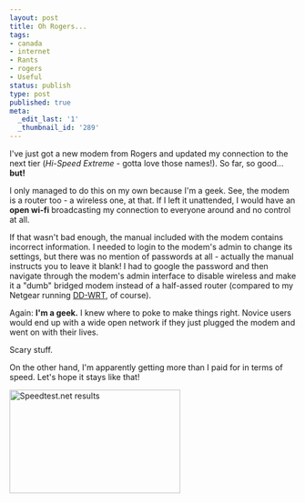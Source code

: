 ```yaml
---
layout: post
title: Oh Rogers...
tags:
- canada
- internet
- Rants
- rogers
- Useful
status: publish
type: post
published: true
meta:
  _edit_last: '1'
  _thumbnail_id: '289'
---
```

I've just got a new modem from Rogers and updated my connection to the next tier (<em>Hi-Speed Extreme</em> - gotta love those names!). So far, so good... <strong>but!</strong>

I only managed to do this on my own because I'm a geek. See, the modem is a router too - a wireless one, at that. If I left it unattended, I would have an <strong>open wi-fi</strong> broadcasting my connection to everyone around and no control at all.

If that wasn't bad enough, the manual included with the modem contains incorrect information. I needed to login to the modem's admin to change its settings, but there was no mention of passwords at all - actually the manual instructs you to leave it blank! I had to google the password and then navigate through the modem's admin interface to disable wireless and make it a "dumb" bridged modem instead of a half-assed router (compared to my Netgear running <a href="http://www.dd-wrt.com/" title="DD-WRT rules.">DD-WRT</a>, of course).

Again: <strong>I'm a geek.</strong> I knew where to poke to make things right. Novice users would end up with a wide open network if they just plugged the modem and went on with their lives.

Scary stuff.

On the other hand, I'm apparently getting more than I paid for in terms of speed. Let's hope it stays like that!

<a href="http://fzero.ca/wp-content/uploads/2011/07/speedtest.jpg"><img src="http://fzero.ca/wp-content/uploads/2011/07/speedtest-300x182.jpg" alt="Speedtest.net results" title="Speedtest.net results" width="300" height="182" class="size-medium wp-image-289" /></a>
